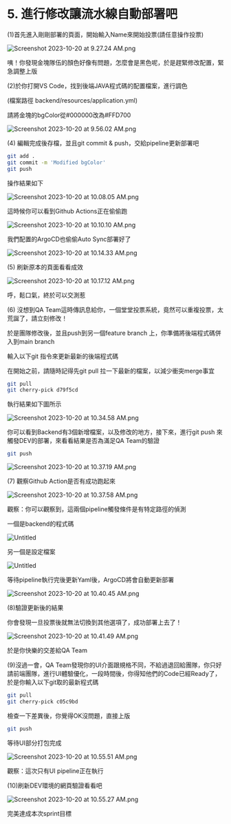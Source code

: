 # 5. 進行修改讓流水線自動部署吧

(1)首先進入剛剛部署的頁面，開始輸入Name來開始投票(請任意操作投票)

![Screenshot 2023-10-20 at 9.27.24 AM.png](5/Screenshot_2023-10-20_at_9.27.24_AM.png)

咦！你發現金塊隊伍的顏色好像有問題，怎麼會是黑色呢，於是趕緊修改配置，緊急調整上版

(2)於你打開VS Code，找到後端JAVA程式碼的配置檔案，進行調色

(檔案路徑 backend/resources/application.yml)

請將金塊的bgColor從#000000改為#FFD700

![Screenshot 2023-10-20 at 9.56.02 AM.png](5/Screenshot_2023-10-20_at_9.56.02_AM.png)

(4) 編輯完成後存檔，並且git commit & push，交給pipeline更新部署吧

```bash
git add .
git commit -m 'Modified bgColor'
git push
```

操作結果如下

![Screenshot 2023-10-20 at 10.08.05 AM.png](5/Screenshot_2023-10-20_at_10.08.05_AM.png)

這時候你可以看到Github Actions正在偷偷跑

![Screenshot 2023-10-20 at 10.10.10 AM.png](5/Screenshot_2023-10-20_at_10.10.10_AM.png)

我們配置的ArgoCD也偷偷Auto Sync部署好了

![Screenshot 2023-10-20 at 10.14.33 AM.png](5/Screenshot_2023-10-20_at_10.14.33_AM.png)

(5) 刷新原本的頁面看看成效

![Screenshot 2023-10-20 at 10.17.12 AM.png](5/Screenshot_2023-10-20_at_10.17.12_AM.png)

呼，鬆口氣，終於可以交測惹

(6) 沒想到QA Team這時傳訊息給你，一個堂堂投票系統，竟然可以重複投票，太荒誕了，請立刻修改！

於是團隊修改後，並且push到另一個feature branch 上，你準備將後端程式碼併入到main branch

輸入以下git 指令來更新最新的後端程式碼

在開始之前，請隨時記得先git pull 拉一下最新的檔案，以減少衝突merge事宜

```bash
git pull
git cherry-pick d79f5cd
```

執行結果如下圖所示

![Screenshot 2023-10-20 at 10.34.58 AM.png](5/Screenshot_2023-10-20_at_10.34.58_AM.png)

你可以看到Backend有3個新增檔案，以及修改的地方，接下來，進行git push 來觸發DEV的部署，來看看結果是否為滿足QA Team的驗證

```bash
git push
```

![Screenshot 2023-10-20 at 10.37.19 AM.png](5/Screenshot_2023-10-20_at_10.37.19_AM.png)

(7) 觀察Github Action是否有成功跑起來

![Screenshot 2023-10-20 at 10.37.58 AM.png](5/Screenshot_2023-10-20_at_10.37.58_AM.png)

觀察：你可以觀察到，這兩個pipeline觸發條件是有特定路徑的偵測

一個是backend的程式碼

![Untitled](5/Untitled.png)

另一個是設定檔案

![Untitled](5/Untitled%201.png)

等待pipeline執行完後更新Yaml後，ArgoCD將會自動更新部署

![Screenshot 2023-10-20 at 10.40.45 AM.png](5/Screenshot_2023-10-20_at_10.40.45_AM.png)

(8)驗證更新後的結果

你會發現一旦投票後就無法切換到其他選項了，成功部署上去了！

![Screenshot 2023-10-20 at 10.41.49 AM.png](5/Screenshot_2023-10-20_at_10.41.49_AM.png)

於是你快樂的交差給QA Team

(9)沒過一會，QA Team發現你的UI介面跟規格不同，不給過退回給團隊，你只好請前端團隊，進行UI體驗優化，一段時間後，你得知他們的Code已經Ready了，於是你輸入以下git取的最新程式碼

```bash
git pull
git cherry-pick c05c9bd
```

檢查一下差異後，你覺得OK沒問題，直接上版

```bash
git push
```

等待UI部分打包完成

![Screenshot 2023-10-20 at 10.55.51 AM.png](5/Screenshot_2023-10-20_at_10.55.51_AM.png)

觀察：這次只有UI pipeline正在執行

(10)刷新DEV環境的網頁驗證看看吧

![Screenshot 2023-10-20 at 10.55.27 AM.png](5/Screenshot_2023-10-20_at_10.55.27_AM.png)

完美達成本次sprint目標